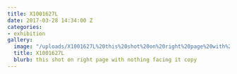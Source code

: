 ```yaml
---
title: X1001627L
date: 2017-03-28 14:34:00 Z
categories:
- exhibition
gallery:
  image: "/uploads/X1001627L%20this%20shot%20on%20right%20page%20with%20nothing%20facing%20it%20copy.jpg"
  title: X1001627L
  blurb: this shot on right page with nothing facing it copy
---
```


